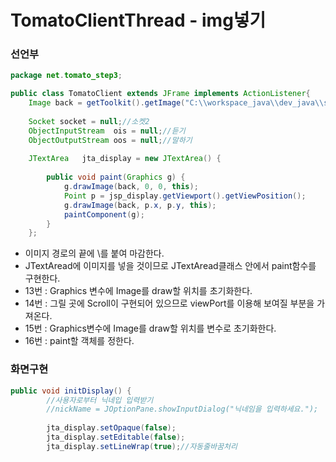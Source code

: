 # TomatoClientThread - img넣기

### 선언부

```java
package net.tomato_step3;

public class TomatoClient extends JFrame implements ActionListener{
	Image back = getToolkit().getImage("C:\\workspace_java\\dev_java\\src\\net\\tomato_step3\\ogu_background.jpg");//현재경로
			
	Socket socket = null;//소켓2
	ObjectInputStream  ois = null;//듣기
	ObjectOutputStream oos = null;//말하기
	
	JTextArea   jta_display = new JTextArea() {
		
		public void paint(Graphics g) {
			g.drawImage(back, 0, 0, this);
			Point p = jsp_display.getViewport().getViewPosition();
			g.drawImage(back, p.x, p.y, this);
			paintComponent(g);
		}
	};
```

* 이미지 경로의 끝에 \\를 붙여 마감한다.
* JTextAread에 이미지를 넣을 것이므로 JTextAread클래스 안에서 paint함수를 구현한다.
* 13번 : Graphics 변수에 Image를 draw할 위치를 초기화한다.
* 14번 : 그릴 곳에 Scroll이 구현되어 있으므로 viewPort를 이용해 보여질 부분을 가져온다.
* 15번 : Graphics변수에 Image를 draw할 위치를 변수로 초기화한다.
* 16번 : paint할 객체를 정한다.

### 화면구현

```java
public void initDisplay() {
		//사용자로부터 닉네입 입력받기		
		//nickName = JOptionPane.showInputDialog("닉네임을 입력하세요.");
		
		jta_display.setOpaque(false);
		jta_display.setEditable(false);
		jta_display.setLineWrap(true);//자동줄바꿈처리
```


